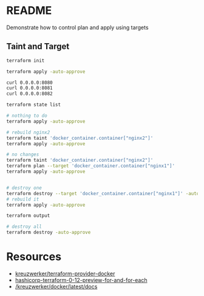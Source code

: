 # README
Demonstrate how to control plan and apply using targets
## Taint and Target
```sh
terraform init

terraform apply -auto-approve

curl 0.0.0.0:8080  
curl 0.0.0.0:8081 
curl 0.0.0.0:8082 

terraform state list        

# nothing to do
terraform apply -auto-approve

# rebuild nginx2
terraform taint 'docker_container.container["nginx2"]'
terraform apply -auto-approve

# no changes
terraform taint 'docker_container.container["nginx2"]'
terraform plan --target 'docker_container.container["nginx1"]'
terraform apply -auto-approve


# destroy one 
terraform destroy --target 'docker_container.container["nginx1"]' -auto-approve
# rebuild it
terraform apply -auto-approve

terraform output 

# destroy all
terraform destroy -auto-approve
```

# Resources 
* [kreuzwerker/terraform-provider-docker](https://github.com/kreuzwerker/terraform-provider-docker)  
* [hashicorp-terraform-0-12-preview-for-and-for-each](https://www.hashicorp.com/blog/hashicorp-terraform-0-12-preview-for-and-for-each)  
* [/kreuzwerker/docker/latest/docs](https://registry.terraform.io/providers/kreuzwerker/docker/latest/docs)  